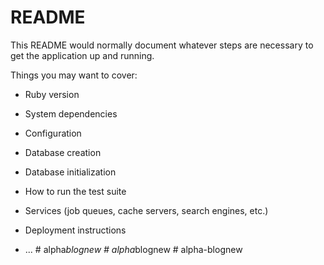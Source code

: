 # README

This README would normally document whatever steps are necessary to get the
application up and running.

Things you may want to cover:

* Ruby version

* System dependencies

* Configuration

* Database creation

* Database initialization

* How to run the test suite

* Services (job queues, cache servers, search engines, etc.)

* Deployment instructions

* ...
#   a l p h a _ b l o g n e w  
 #   a l p h a _ b l o g n e w  
 #   a l p h a - b l o g n e w  
 